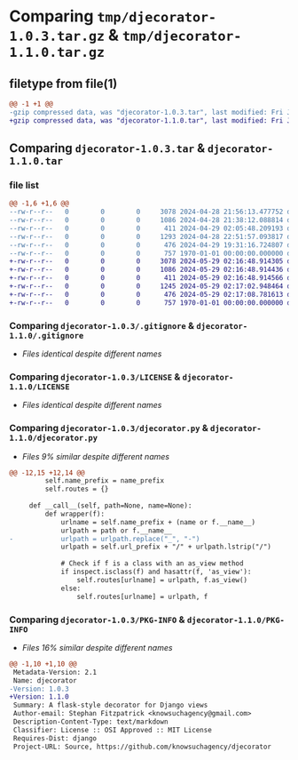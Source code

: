 # Comparing `tmp/djecorator-1.0.3.tar.gz` & `tmp/djecorator-1.1.0.tar.gz`

## filetype from file(1)

```diff
@@ -1 +1 @@
-gzip compressed data, was "djecorator-1.0.3.tar", last modified: Fri Jan  1 00:00:00 2016, max compression
+gzip compressed data, was "djecorator-1.1.0.tar", last modified: Fri Jan  1 00:00:00 2016, max compression
```

## Comparing `djecorator-1.0.3.tar` & `djecorator-1.1.0.tar`

### file list

```diff
@@ -1,6 +1,6 @@
--rw-r--r--   0        0        0     3078 2024-04-28 21:56:13.477752 djecorator-1.0.3/.gitignore
--rw-r--r--   0        0        0     1086 2024-04-28 21:38:12.088814 djecorator-1.0.3/LICENSE
--rw-r--r--   0        0        0      411 2024-04-29 02:05:48.209193 djecorator-1.0.3/README.md
--rw-r--r--   0        0        0     1293 2024-04-28 22:51:57.093817 djecorator-1.0.3/djecorator.py
--rw-r--r--   0        0        0      476 2024-04-29 19:31:16.724807 djecorator-1.0.3/pyproject.toml
--rw-r--r--   0        0        0      757 1970-01-01 00:00:00.000000 djecorator-1.0.3/PKG-INFO
+-rw-r--r--   0        0        0     3078 2024-05-29 02:16:48.914305 djecorator-1.1.0/.gitignore
+-rw-r--r--   0        0        0     1086 2024-05-29 02:16:48.914436 djecorator-1.1.0/LICENSE
+-rw-r--r--   0        0        0      411 2024-05-29 02:16:48.914566 djecorator-1.1.0/README.md
+-rw-r--r--   0        0        0     1245 2024-05-29 02:17:02.948464 djecorator-1.1.0/djecorator.py
+-rw-r--r--   0        0        0      476 2024-05-29 02:17:08.781613 djecorator-1.1.0/pyproject.toml
+-rw-r--r--   0        0        0      757 1970-01-01 00:00:00.000000 djecorator-1.1.0/PKG-INFO
```

### Comparing `djecorator-1.0.3/.gitignore` & `djecorator-1.1.0/.gitignore`

 * *Files identical despite different names*

### Comparing `djecorator-1.0.3/LICENSE` & `djecorator-1.1.0/LICENSE`

 * *Files identical despite different names*

### Comparing `djecorator-1.0.3/djecorator.py` & `djecorator-1.1.0/djecorator.py`

 * *Files 9% similar despite different names*

```diff
@@ -12,15 +12,14 @@
         self.name_prefix = name_prefix
         self.routes = {}
 
     def __call__(self, path=None, name=None):
         def wrapper(f):
             urlname = self.name_prefix + (name or f.__name__)
             urlpath = path or f.__name__
-            urlpath = urlpath.replace("_", "-")
             urlpath = self.url_prefix + "/" + urlpath.lstrip("/")
             
             # Check if f is a class with an as_view method
             if inspect.isclass(f) and hasattr(f, 'as_view'):
                 self.routes[urlname] = urlpath, f.as_view()
             else:
                 self.routes[urlname] = urlpath, f
```

### Comparing `djecorator-1.0.3/PKG-INFO` & `djecorator-1.1.0/PKG-INFO`

 * *Files 16% similar despite different names*

```diff
@@ -1,10 +1,10 @@
 Metadata-Version: 2.1
 Name: djecorator
-Version: 1.0.3
+Version: 1.1.0
 Summary: A flask-style decorator for Django views
 Author-email: Stephan Fitzpatrick <knowsuchagency@gmail.com>
 Description-Content-Type: text/markdown
 Classifier: License :: OSI Approved :: MIT License
 Requires-Dist: django
 Project-URL: Source, https://github.com/knowsuchagency/djecorator
```

